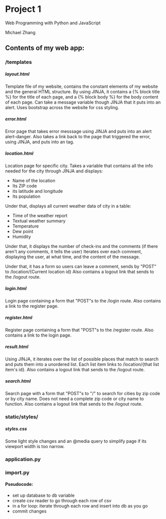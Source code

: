 # Project 1

Web Programming with Python and JavaScript

Michael Zhang

## Contents of my web app:

### /templates

##### layout.html
Template file of my website, contains the constant elements of my website and the general HTML structure. By using JINJA, it contains a {% block title %} for the title of each page, and a {% block body %} for the body content of each page. Can take a message variable though JINJA that it puts into an alert. Uses bootstrap across the website for css styling.


##### error.html
Error page that takes error messsage using JINJA and puts into an alert alert-danger. Also takes a link back to the page that triggered the error, using JINJA, and puts into an <a> tag.


##### location.html
Location page for specific city. Takes a variable that contains all the info needed for the city through JINJA and displays:
* Name of the location
* Its ZIP code
* its latitude and longitude
* Its population

Under that, displays all current weather data of city in a table:
* Time of the weather report
* Textual weather summary
* Temperature
* Dew point
* Humidity

Under that, it displays the number of check-ins and the comments (if there aren't any comments, it tells the user)
Iterates over each comment, displaying the user, at what time, and the content of the message.

Under that, it has a form so users can leave a comment, sends by "POST" to /location/{Current location id}
Also contains a logout link that sends to the /logout route.

##### login.html
Login page containing a form that "POST"s to the /login route. Also contains a link to the register page.


##### register.html
Register page containing a form that "POST"s to the /register route. Also contains a link to the login page.


##### result.html
Using JINJA, it iterates over the list of possible places that match to search and puts them into a unordered list. Each list item links to /location/{that list item's id}. Also contains a logout link that sends to the /logout route.

##### search.html
Search page with a form that "POST"s to "/" to search for cities by zip code or by city name. Does not need a complete zip code or city name to function. Also contains a logout link that sends to the /logout route.

### static/styles/
##### styles.css
Some light style changes and an @media query to simplify page if its viewport width is too narrow.

### application.py



### import.py
#### Pseudocode:
* set up database to db variable
* create csv reader to go through each row of csv
* in a for loop: iterate through each row and insert into db as you go
* commit changes
